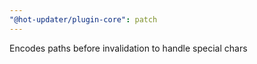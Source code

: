 ```yaml
---
"@hot-updater/plugin-core": patch
---
```


Encodes paths before invalidation to handle special chars
